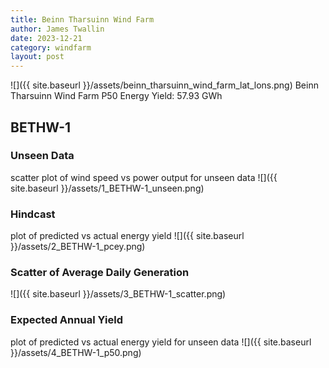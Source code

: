```yaml
---
title: Beinn Tharsuinn Wind Farm
author: James Twallin
date: 2023-12-21
category: windfarm
layout: post
---
```

![]({{ site.baseurl }}/assets/beinn_tharsuinn_wind_farm_lat_lons.png)
Beinn Tharsuinn Wind Farm P50 Energy Yield: 57.93 GWh

BETHW-1
-------------
### Unseen Data 
scatter plot of wind speed vs power output for unseen data
![]({{ site.baseurl }}/assets/1_BETHW-1_unseen.png)
### Hindcast 
plot of predicted vs actual energy yield
![]({{ site.baseurl }}/assets/2_BETHW-1_pcey.png)
### Scatter of Average Daily Generation 

![]({{ site.baseurl }}/assets/3_BETHW-1_scatter.png)
### Expected Annual Yield 
plot of predicted vs actual energy yield for unseen data
![]({{ site.baseurl }}/assets/4_BETHW-1_p50.png)


